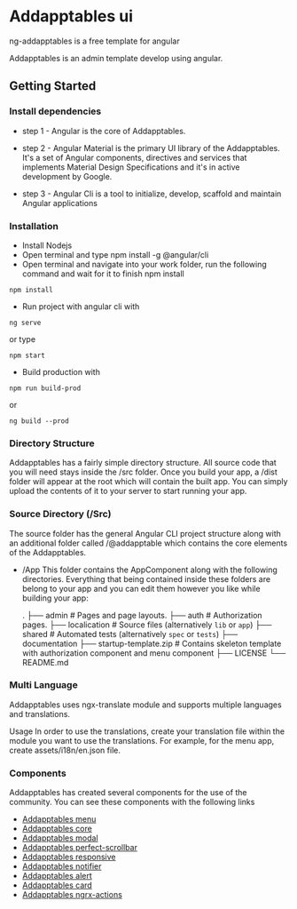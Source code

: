 # Addapptables ui

ng-addapptables is a free template for angular

Addapptables is an admin template develop using angular.

## Getting Started

### Install dependencies

- step 1 - Angular is the core of Addapptables.

- step 2 - Angular Material is the primary UI library of the Addapptables. It's a set of Angular components, directives and services that implements Material Design Specifications and it's in active development by Google.

- step 3 - Angular Cli is a tool to initialize, develop, scaffold and maintain Angular applications

### Installation

- Install Nodejs
- Open terminal and type npm install -g @angular/cli
- Open terminal and navigate into your work folder, run the following command and wait for it to finish npm install
```
npm install
```

- Run project with angular cli with
```
ng serve
```
or type
```
npm start
```
- Build production with
```
npm run build-prod
```
or
```
ng build --prod
```

### Directory Structure
Addapptables has a fairly simple directory structure. All source code that you will need stays inside the /src folder. Once you build your app, a /dist folder will appear at the root which will contain the built app. You can simply upload the contents of it to your server to start running your app.

### Source Directory (/Src)
The source folder has the general Angular CLI project structure along with an additional folder called /@addapptable which contains the core elements of the Addapptables.

- /App
This folder contains the AppComponent along with the following directories. Everything that being contained inside these folders are belong to your app and you can edit them however you like while building your app:

    .
    ├── admin                   # Pages and page layouts.
    ├── auth                    # Authorization pages.
    ├── localication            # Source files (alternatively `lib` or `app`)
    ├── shared                  # Automated tests (alternatively `spec` or `tests`)
    ├── documentation
    ├── startup-template.zip    # Contains skeleton template with authorization component and menu component
    ├── LICENSE
    └── README.md

### Multi Language
Addapptables uses ngx-translate module and supports multiple languages and translations.

Usage
In order to use the translations, create your translation file within the module you want to use the translations. For example, for the menu app, create assets/i18n/en.json file.

### Components
Addapptables has created several components for the use of the community. You can see these components with the following links

- [Addapptables menu](https://github.com/addapptables/menu-admin-ui)
- [Addapptables core](https://github.com/addapptables/core-ui)
- [Addapptables modal](https://github.com/addapptables/modal-ui)
- [Addapptables perfect-scrollbar](https://github.com/addapptables/perfect-scrollbar-ui)
- [Addapptables responsive](https://github.com/addapptables/responsive-ui)
- [Addapptables notifier](https://github.com/addapptables/notifier-ui)
- [Addapptables alert](https://github.com/addapptables/alert-ui)
- [Addapptables card](https://github.com/addapptables/card-ui)
- [Addapptables ngrx-actions](https://github.com/addapptables/ngrx-actions)